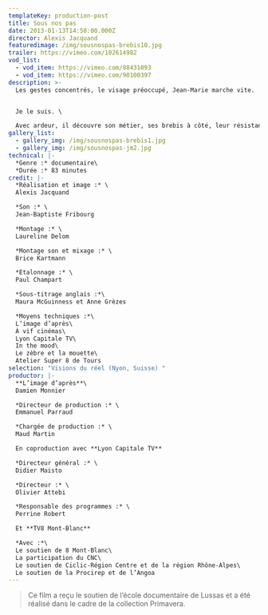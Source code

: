 ```yaml
---
templateKey: production-post
title: Sous nos pas
date: 2013-01-13T14:58:00.000Z
director: Alexis Jacquand
featuredimage: /img/sousnospas-brebis10.jpg
trailer: https://vimeo.com/102614982
vod_list:
  - vod_item: https://vimeo.com/88431093
  - vod_item: https://vimeo.com/90100397
description: >-
  Les gestes concentrés, le visage préoccupé, Jean-Marie marche vite. 


  Je le suis. \

  Avec ardeur, il découvre son métier, ses brebis à côté, leur résistance et leur docilité. De la bergerie hivernale à l'alpage, une trajectoire à tâtons, faite de premières fois, de satisfactions  et d'appréhensions. Avec l'assurance d'une pratique agricole biodynamique qui le conforte, où agissent des énergies impalpables. Juste sous nos pas.
gallery_list:
  - gallery_img: /img/sousnospas-brebis1.jpg
  - gallery_img: /img/sousnospas-jm2.jpg
technical: |-
  *Genre :* documentaire\
  *Durée :* 83 minutes
credit: |-
  *Réalisation et image :* \
  Alexis Jacquand

  *Son :* \
  Jean-Baptiste Fribourg

  *Montage :* \
  Laureline Delom

  *Montage son et mixage :* \
  Brice Kartmann

  *Etalonnage :* \
  Paul Champart

  *Sous-titrage anglais :*\
  Maura McGuinness et Anne Grèzes

  *Moyens techniques :*\
  L’image d’après\
  À vif cinémas\
  Lyon Capitale TV\
  In the mood\
  Le zèbre et la mouette\
  Atelier Super 8 de Tours
selection: "Visions du réel (Nyon, Suisse) "
productor: |-
  **L’image d’après**\
  Damien Monnier

  *Directeur de production :* \
  Emmanuel Parraud

  *Chargée de production :* \
  Maud Martin

  En coproduction avec **Lyon Capitale TV**

  *Directeur général :* \
  Didier Maisto

  *Directeur :* \
  Olivier Attebi

  *Responsable des programmes :* \
  Perrine Robert

  Et **TV8 Mont-Blanc**

  *Avec :*\
  Le soutien de 8 Mont-Blanc\
  La participation du CNC\
  Le soutien de Ciclic-Région Centre et de la région Rhône-Alpes\
  Le soutien de la Procirep et de l’Angoa
---
```

> Ce film a reçu le soutien de l’école documentaire de Lussas et a été réalisé dans le cadre de la collection Primavera.